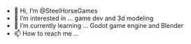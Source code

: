 - 👋 Hi, I’m @SteelHorseGames
- 👀 I’m interested in ... game dev and 3d modeling
- 🌱 I’m currently learning ... Godot game engine and Blender
- 📫 How to reach me ...

<!---
SteelHorseGames/SteelHorseGames is a ✨ special ✨ repository because its `README.md` (this file) appears on your GitHub profile.
You can click the Preview link to take a look at your changes.
--->
